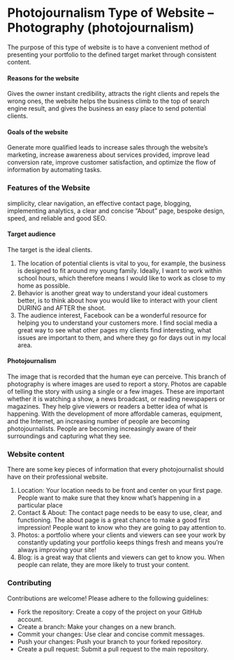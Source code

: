 # Photojournalism Type of Website – Photography (photojournalism)

The purpose of this type of website is to have a convenient method of presenting your portfolio to the defined target market through consistent content.

#### Reasons for the website
Gives the owner instant credibility, attracts the right clients and repels the wrong ones, the website helps the business climb to the top of search engine result, and gives the business an easy place to send potential clients.

#### Goals of the website
Generate more qualified leads to increase sales through the website’s marketing, increase awareness about services provided, improve lead conversion rate, improve customer satisfaction, and optimize the flow of information by automating tasks. 

### Features of the Website
simplicity, clear navigation, an effective contact page, blogging, implementing analytics, a clear and concise “About” page, bespoke design, speed, and reliable and good SEO.

#### Target audience
The target is the ideal clients.
1.	The location of potential clients is vital to you, for example, the business is designed to fit around my young family. Ideally, I want to work within school hours, which therefore means I would like to work as close to my home as possible. 
2.	Behavior is another great way to understand your ideal customers better, is to think about how you would like to interact with your client DURING and AFTER the shoot. 
3.	The audience interest, Facebook can be a wonderful resource for helping you to understand your customers more. 
I find social media a great way to see what other pages my clients find interesting, what issues are important to them, and where they go for days out in my local area.

#### Photojournalism 
The image that is recorded that the human eye can perceive. This branch of photography is where images are used to report a story. Photos are capable of telling the story with using a single or a few images. These are important whether it is watching a show, a news broadcast, or reading newspapers or magazines. They help give viewers or readers a better idea of what is happening. With the development of more affordable cameras, equipment, and the Internet, an increasing number of people are becoming photojournalists. People are becoming increasingly aware of their surroundings and capturing what they see.

### Website content
There are some key pieces of information that every photojournalist should have on their professional website. 
1.	Location: Your location needs to be front and center on your first page. People want to make sure that they know what’s happening in a particular place 
2.	Contact & About: The contact page needs to be easy to use, clear, and functioning. The about page is a great chance to make a good first impression! People want to know who they are going to pay attention to. 
3.	Photos:  a portfolio where your clients and viewers can see your work by constantly updating your portfolio keeps things fresh and means you’re always improving your site!
4.	Blog: is a great way that clients and viewers can get to know you. When people can relate, they are more likely to trust your content.

### Contributing

Contributions are welcome! Please adhere to the following guidelines:

- Fork the repository: Create a copy of the project on your GitHub account.
- Create a branch: Make your changes on a new branch.
- Commit your changes: Use clear and concise commit messages.
- Push your changes: Push your branch to your forked repository.
- Create a pull request: Submit a pull request to the main repository.
